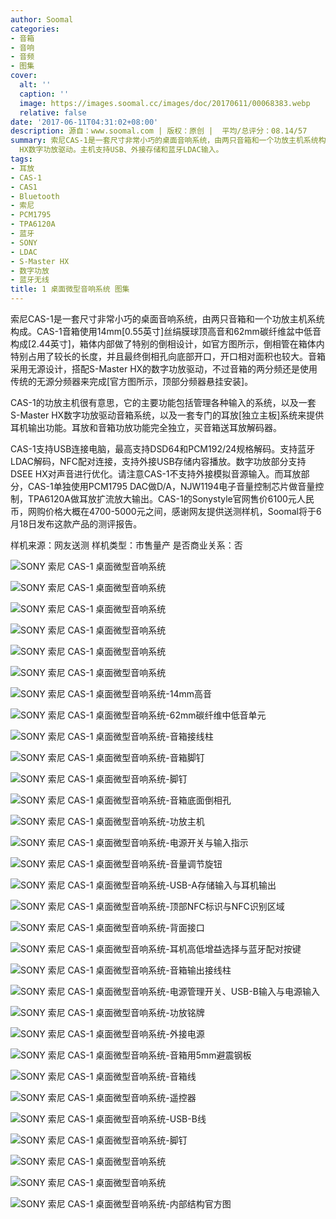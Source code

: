 ```yaml
---
author: Soomal
categories:
- 音箱
- 音响
- 音频
- 图集
cover:
  alt: ''
  caption: ''
  image: https://images.soomal.cc/images/doc/20170611/00068383.webp
  relative: false
date: '2017-06-11T04:31:02+08:00'
description: 源自：www.soomal.com | 版权：原创 |  平均/总评分：08.14/57
summary: 索尼CAS-1是一套尺寸非常小巧的桌面音响系统，由两只音箱和一个功放主机系统构成，音箱的功放与耳机放大输出完全独立设计。它的音箱箱体小巧，由由主机内S-Master
  HX数字功放驱动。主机支持USB、外接存储和蓝牙LDAC输入。
tags:
- 耳放
- CAS-1
- CAS1
- Bluetooth
- 索尼
- PCM1795
- TPA6120A
- 蓝牙
- SONY
- LDAC
- S-Master HX
- 数字功放
- 蓝牙无线
title: 1 桌面微型音响系统 图集
---
```


索尼CAS-1是一套尺寸非常小巧的桌面音响系统，由两只音箱和一个功放主机系统构成。CAS-1音箱使用14mm[0.55英寸]丝绢膜球顶高音和62mm碳纤维盆中低音构成[2.44英寸]，箱体内部做了特别的倒相设计，如官方图所示，倒相管在箱体内特别占用了较长的长度，并且最终倒相孔向底部开口，开口相对面积也较大。音箱采用无源设计，搭配S-Master HX的数字功放驱动，不过音箱的两分频还是使用传统的无源分频器来完成[官方图所示，顶部分频器悬挂安装]。

CAS-1的功放主机很有意思，它的主要功能包括管理各种输入的系统，以及一套S-Master HX数字功放驱动音箱系统，以及一套专门的耳放[独立主板]系统来提供耳机输出功能。耳放和音箱功放功能完全独立，买音箱送耳放解码器。

CAS-1支持USB连接电脑，最高支持DSD64和PCM192/24规格解码。支持蓝牙LDAC解码，NFC配对连接，支持外接USB存储内容播放。数字功放部分支持DSEE HX对声音进行优化。请注意CAS-1不支持外接模拟音源输入。而耳放部分，CAS-1单独使用PCM1795 DAC做D/A，NJW1194电子音量控制芯片做音量控制，TPA6120A做耳放扩流放大输出。CAS-1的Sonystyle官网售价6100元人民币，网购价格大概在4700-5000元之间，感谢网友提供送测样机，Soomal将于6月18日发布这款产品的测评报告。

样机来源：网友送测
样机类型：市售量产
是否商业关系：否

![SONY 索尼 CAS-1 桌面微型音响系统](https://images.soomal.cc/images/doc/20170611/00068353.webp)




![SONY 索尼 CAS-1 桌面微型音响系统](https://images.soomal.cc/images/doc/20170611/00068354.webp)




![SONY 索尼 CAS-1 桌面微型音响系统](https://images.soomal.cc/images/doc/20170611/00068355.webp)




![SONY 索尼 CAS-1 桌面微型音响系统](https://images.soomal.cc/images/doc/20170611/00068356.webp)




![SONY 索尼 CAS-1 桌面微型音响系统](https://images.soomal.cc/images/doc/20170611/00068357.webp)




![SONY 索尼 CAS-1 桌面微型音响系统](https://images.soomal.cc/images/doc/20170611/00068358.webp)




![SONY 索尼 CAS-1 桌面微型音响系统-14mm高音](https://images.soomal.cc/images/doc/20170611/00068359.webp)




![SONY 索尼 CAS-1 桌面微型音响系统-62mm碳纤维中低音单元](https://images.soomal.cc/images/doc/20170611/00068360.webp)




![SONY 索尼 CAS-1 桌面微型音响系统-音箱接线柱](https://images.soomal.cc/images/doc/20170611/00068361.webp)




![SONY 索尼 CAS-1 桌面微型音响系统-音箱脚钉](https://images.soomal.cc/images/doc/20170611/00068362.webp)




![SONY 索尼 CAS-1 桌面微型音响系统-脚钉](https://images.soomal.cc/images/doc/20170611/00068380.webp)




![SONY 索尼 CAS-1 桌面微型音响系统-音箱底面倒相孔](https://images.soomal.cc/images/doc/20170611/00068363.webp)




![SONY 索尼 CAS-1 桌面微型音响系统-功放主机](https://images.soomal.cc/images/doc/20170611/00068364.webp)




![SONY 索尼 CAS-1 桌面微型音响系统-电源开关与输入指示](https://images.soomal.cc/images/doc/20170611/00068365.webp)




![SONY 索尼 CAS-1 桌面微型音响系统-音量调节旋钮](https://images.soomal.cc/images/doc/20170611/00068366.webp)




![SONY 索尼 CAS-1 桌面微型音响系统-USB-A存储输入与耳机输出](https://images.soomal.cc/images/doc/20170611/00068367.webp)




![SONY 索尼 CAS-1 桌面微型音响系统-顶部NFC标识与NFC识别区域](https://images.soomal.cc/images/doc/20170611/00068368.webp)




![SONY 索尼 CAS-1 桌面微型音响系统-背面接口](https://images.soomal.cc/images/doc/20170611/00068369.webp)




![SONY 索尼 CAS-1 桌面微型音响系统-耳机高低增益选择与蓝牙配对按键](https://images.soomal.cc/images/doc/20170611/00068370.webp)




![SONY 索尼 CAS-1 桌面微型音响系统-音箱输出接线柱](https://images.soomal.cc/images/doc/20170611/00068371.webp)




![SONY 索尼 CAS-1 桌面微型音响系统-电源管理开关、USB-B输入与电源输入](https://images.soomal.cc/images/doc/20170611/00068372.webp)




![SONY 索尼 CAS-1 桌面微型音响系统-功放铭牌](https://images.soomal.cc/images/doc/20170611/00068373.webp)




![SONY 索尼 CAS-1 桌面微型音响系统-外接电源](https://images.soomal.cc/images/doc/20170611/00068374.webp)




![SONY 索尼 CAS-1 桌面微型音响系统-音箱用5mm避震钢板](https://images.soomal.cc/images/doc/20170611/00068375.webp)




![SONY 索尼 CAS-1 桌面微型音响系统-音箱线](https://images.soomal.cc/images/doc/20170611/00068376.webp)




![SONY 索尼 CAS-1 桌面微型音响系统-遥控器](https://images.soomal.cc/images/doc/20170611/00068377.webp)




![SONY 索尼 CAS-1 桌面微型音响系统-USB-B线](https://images.soomal.cc/images/doc/20170611/00068378.webp)




![SONY 索尼 CAS-1 桌面微型音响系统-脚钉](https://images.soomal.cc/images/doc/20170611/00068379.webp)




![SONY 索尼 CAS-1 桌面微型音响系统](https://images.soomal.cc/images/doc/20170611/00068381.webp)




![SONY 索尼 CAS-1 桌面微型音响系统](https://images.soomal.cc/images/doc/20170611/00068382.webp)




![SONY 索尼 CAS-1 桌面微型音响系统-内部结构官方图](https://images.soomal.cc/images/doc/20170611/00068384.webp)